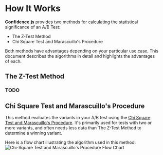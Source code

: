# How It Works

**Confidence.js** provides two methods for calculating the statistical significance of an A/B Test:
- The Z-Test Method
- Chi Square Test and Marascuillo's Procedure

Both methods have advantages depending on your particular use case. This document describes the algorithms in detail and highlights the advantages of each.

## The Z-Test Method

### TODO

## Chi Square Test and Marascuillo's Procedure

This method evaluates the variants in your A/B test using the [Chi Square Test and Marascuillo's Procedure](http://www.prenhall.com/behindthebook/0136149901/pdf/Levine_CH12.pdf). It's primarily used for tests with two or more variants, and often needs less data than The Z-Test Method to determine a winning variant.

Here is a flow chart illustrating the algorithm used in this method:
![Chi-Square Test and Marascuillo's Procedure Flow Chart](https://raw.githubusercontent.com/sendwithus/confidence/master/docs/Marascuillo-FlowChart.png)
